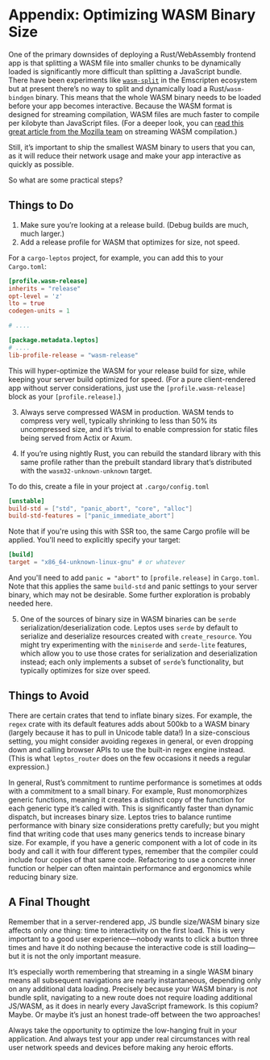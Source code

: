 # Appendix: Optimizing WASM Binary Size

One of the primary downsides of deploying a Rust/WebAssembly frontend app is that splitting a WASM file into smaller chunks to be dynamically loaded is significantly more difficult than splitting a JavaScript bundle. There have been experiments like [`wasm-split`](https://emscripten.org/docs/optimizing/Module-Splitting.html) in the Emscripten ecosystem but at present there’s no way to split and dynamically load a Rust/`wasm-bindgen` binary. This means that the whole WASM binary needs to be loaded before your app becomes interactive. Because the WASM format is designed for streaming compilation, WASM files are much faster to compile per kilobyte than JavaScript files. (For a deeper look, you can [read this great article from the Mozilla team](https://hacks.mozilla.org/2018/01/making-webassembly-even-faster-firefoxs-new-streaming-and-tiering-compiler/) on streaming WASM compilation.)

Still, it’s important to ship the smallest WASM binary to users that you can, as it will reduce their network usage and make your app interactive as quickly as possible.

So what are some practical steps?

## Things to Do

1. Make sure you’re looking at a release build. (Debug builds are much, much larger.)
2. Add a release profile for WASM that optimizes for size, not speed.

For a `cargo-leptos` project, for example, you can add this to your `Cargo.toml`:

```toml
[profile.wasm-release]
inherits = "release"
opt-level = 'z'
lto = true
codegen-units = 1

# ....

[package.metadata.leptos]
# ....
lib-profile-release = "wasm-release"
```

This will hyper-optimize the WASM for your release build for size, while keeping your server build optimized for speed. (For a pure client-rendered app without server considerations, just use the `[profile.wasm-release]` block as your `[profile.release]`.)

3. Always serve compressed WASM in production. WASM tends to compress very well, typically shrinking to less than 50% its uncompressed size, and it’s trivial to enable compression for static files being served from Actix or Axum.

4. If you’re using nightly Rust, you can rebuild the standard library with this same profile rather than the prebuilt standard library that’s distributed with the `wasm32-unknown-unknown` target.

To do this, create a file in your project at `.cargo/config.toml`

```toml
[unstable]
build-std = ["std", "panic_abort", "core", "alloc"]
build-std-features = ["panic_immediate_abort"]
```

Note that if you're using this with SSR too, the same Cargo profile will be applied. You'll need to explicitly specify your target:
```toml
[build]
target = "x86_64-unknown-linux-gnu" # or whatever
```

And you'll need to add `panic = "abort"` to `[profile.release]` in `Cargo.toml`. Note that this applies the same `build-std` and panic settings to your server binary, which may not be desirable. Some further exploration is probably needed here.

5. One of the sources of binary size in WASM binaries can be `serde` serialization/deserialization code. Leptos uses `serde` by default to serialize and deserialize resources created with `create_resource`. You might try experimenting with the `miniserde` and `serde-lite` features, which allow you to use those crates for serialization and deserialization instead; each only implements a subset of `serde`’s functionality, but typically optimizes for size over speed.

## Things to Avoid

There are certain crates that tend to inflate binary sizes. For example, the `regex` crate with its default features adds about 500kb to a WASM binary (largely because it has to pull in Unicode table data!) In a size-conscious setting, you might consider avoiding regexes in general, or even dropping down and calling browser APIs to use the built-in regex engine instead. (This is what `leptos_router` does on the few occasions it needs a regular expression.)

In general, Rust’s commitment to runtime performance is sometimes at odds with a commitment to a small binary. For example, Rust monomorphizes generic functions, meaning it creates a distinct copy of the function for each generic type it’s called with. This is significantly faster than dynamic dispatch, but increases binary size. Leptos tries to balance runtime performance with binary size considerations pretty carefully; but you might find that writing code that uses many generics tends to increase binary size. For example, if you have a generic component with a lot of code in its body and call it with four different types, remember that the compiler could include four copies of that same code. Refactoring to use a concrete inner function or helper can often maintain performance and ergonomics while reducing binary size.

## A Final Thought

Remember that in a server-rendered app, JS bundle size/WASM binary size affects only _one_ thing: time to interactivity on the first load. This is very important to a good user experience—nobody wants to click a button three times and have it do nothing because the interactive code is still loading—but it is not the only important measure.

It’s especially worth remembering that streaming in a single WASM binary means all subsequent navigations are nearly instantaneous, depending only on any additional data loading. Precisely because your WASM binary is _not_ bundle split, navigating to a new route does not require loading additional JS/WASM, as it does in nearly every JavaScript framework. Is this copium? Maybe. Or maybe it’s just an honest trade-off between the two approaches!

Always take the opportunity to optimize the low-hanging fruit in your application. And always test your app under real circumstances with real user network speeds and devices before making any heroic efforts.
